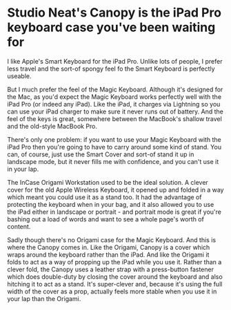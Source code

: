 # Studio Neat's Canopy is the iPad Pro keyboard case you've been waiting for

I like Apple's Smart Keyboard for the iPad Pro. Unlike lots of people, I prefer less travel and the sort-of spongy feel fo the Smart Keyboard is perfectly useable. 

But I much prefer the feel of the Magic Keyboard. Although it's designed for the Mac, as you'd expect the Magic Keyboard works perfectly well with the iPad Pro (or indeed any iPad). Like the iPad, it charges via Lightning so you can use your iPad charger to make sure it never runs out of battery. And the feel of the keys is great, somewhere between the MacBook's shallow travel and the old-style MacBook Pro.

There's only one problem: if you want to use your Magic Keyboard with the iPad Pro then you're going to have to carry around some kind of stand. You can, of course, just use the Smart Cover and sort-of stand it up in landscape mode, but it never fills me with confidence, and you can't use it in your lap. 

The InCase Origami Workstation used to be the ideal solution. A clever cover for the old Apple Wireless Keyboard, it opened up and folded in a way which meant you could use it as a stand too. It had the advantage of protecting the keyboard when in your bag, and it also allowed you to use the iPad either in landscape or portrait - and portrait mode is great if you're bashing out a load of words and want to see a whole page's worth of content. 

Sadly though there's no Origami case for the Magic Keyboard. And this is where the Canopy comes in. Like the Origami, Canopy is a cover which wraps around the keyboard rather than the iPad. And like the Origami it folds to act as a way of propping up the iPad while you use it. Rather than a clever fold, the Canopy uses a leather strap with a press-button fastener which does double-duty by closing the cover around the keyboard and also hitching it to act as a stand. It's super-clever and, because it's using the full width of the cover as a prop, actually feels more stable when you use it in your lap than the Origami.

